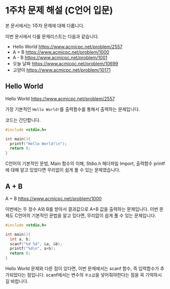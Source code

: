 # 1주차 문제 해설 (C언어 입문)
본 문서에서는 1주차 문제에 대해 다룹니다.

이번 문서에서 다룰 문제리스트는 다음과 같습니다.

* Hello World <https://www.acmicpc.net/problem/2557>
* A + B <https://www.acmicpc.net/problem/1000>
* A - B <https://www.acmicpc.net/problem/1001>
* 오늘 날짜 <https://www.acmicpc.net/problem/10699>
* 고양이 <https://www.acmicpc.net/problem/10171>

## Hello World
Hello World <https://www.acmicpc.net/problem/2557>

가장 기본적인 `Hello World!`를 출력함수를 통해서 출력하는 문제입니다.

코드는 간단합니다.

```c
#include <stdio.h>

int main(){
  printf("Hello World!\n");
  return 0;
}
```

C언어의 기본적인 문법, Main 함수의 이해, Stdio.h 헤더파일 Import, 출력함수 printf에 대해 알고 있었다면 무리없이 쉽게 풀 수 있는 문제였습니다.

## A + B
A + B <https://www.acmicpc.net/problem/1000>

이번에는 두 정수 A와 B를 받아서 결과값으로 A+B 값을 출력하는 문제입니다. 이번 문제도 C언어의 기본적인 문법을 알고 있다면, 무리없이 쉽게 풀 수 있는 문제입니다.

```c
#include <stdio.h>

int main(){
  int a, b;
  scanf("%d %d", &a, &b);
  printf("%d\n", a+b);
  return 0;
}
```

Hello World 문제와 다른 점이 있다면, 이번 문제에서는 scanf 함수, 즉 입력함수가 추가되었다는 점입니다. scanf에서는 변수의 `주소값`을 넣어줘야한다는 점을 꼭 기억하시길 바랍니다.
